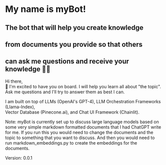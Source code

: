 # My name is myBot! 
## The bot that will help you create knowledge
## from documents you provide so that others
## can ask me questions and receive your knowledge 🚀🤖

Hi there,  
👋 I'm excited to have you on board. 
I will help you learn all about "the topic".
Ask me questions and I'll try to answer them as best I can.

I am built on top of LLMs (OpenAI's GPT-4), 
LLM Orchestration Frameworks (Llama-Index),  
Vector Database (Pinecone.ai), and
Chat UI Framework (Chainlit).

Note: myBot is currently set up to discuss large language models based on some very simple markdown formatted documents that I had ChatGPT write for me. If you run this you would need to change the documents and the topic to something that you want to discuss. And then you would need to run markdown_embeddings.py to create the embeddings for the documents.

Version: 0.0.1